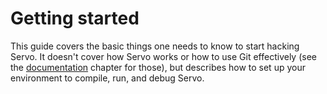 <!-- TODO: needs copyediting -->

# Getting started

This guide covers the basic things one needs to know to start hacking Servo.
It doesn't cover how Servo works or how to use Git effectively (see the [documentation](documentation.md) chapter for those), but describes how to set up your environment to compile, run, and debug Servo.
